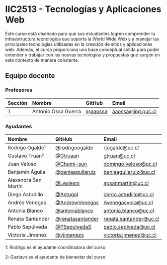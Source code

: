 # IIC2513 - Tecnologías y Aplicaciones Web

Este curso está diseñado para que sus estudiantes logren comprender la infraestructura tecnológica que soporta la World Wide Web y a manejar las principales tecnologías utilizadas en la creación de sitios y aplicaciones web. Además, el curso proporciona una base conceptual sólida para poder entender y trabajar con las nuevas tecnologías y propuestas que surgen en este contexto de manera constante.

## Equipo docente

### Profesores

| Sección | Nombre | GitHub | Email |
| :------ | :----- | :----- | :---- |
| 1 | Antonio Ossa Guerra | [@aaossa] | [aaossa@ing.puc.cl]

[@aaossa]:              https://github.com/aaossa
[aaossa@ing.puc.cl]:    mailto:aaossa@ing.puc.cl

### Ayudantes

| Nombre | GitHub | Email |
| :----- | :----- | :---- |
| Rodrigo Ogalde¹ | [@rodrigoogalde] | [rjogalde@uc.cl] |
| Gustavo Truan² | [@Gtruaan] | [gtruan@uc.cl] |
| Juan Veloso | [@Chumi-sun] | [domingo.veloso@uc.cl] |	
| Benjamín Águila | [@benjaaguilaruiz] | [benjaaguilaruiz@uc.cl] |
| Alexandra San Martín | [@Lexiesm] | [apsanmartin@uc.cl] |
| Diego Astudillo |	[@Astugol] | [diego.astudillo@uc.cl] |
| Andrés Venegas | [@AndrewVenegas] | [Avenegasvera@uc.cl] |
| Antonia Blanco | [@antoniablanco] | [antonia.blanco@uc.cl] |
| Renata Santander | [@renatasantander] | [renata.santander@uc.cl] |
| Pablo Sepúlveda | [@PSepulvedaS] | [pablo.seplveda@uc.cl] |
| Victoria Jiménez | [@vjimenezs] | [victoria.jimenez@uc.cl] |

1: Rodrigo es el ayudante coordinadora del curso

2: Gustavo es el ayudante de bienestar del curso

[@rodrigoogalde]:            https://github.com/rodrigoogalde
[@Gtruaan]:                  https://github.com/Gtruaan
[@Chumi-sun]:                https://github.com/Chumi-sun
[@benjaaguilaruiz]:          https://github.com/benjaaguilaruiz
[@Lexiesm]:                  https://github.com/Lexiesm
[@Astugol]:                  https://github.com/Astugol
[@AndrewVenegas]:            https://github.com/AndrewVenegas
[@antoniablanco]:            https://github.com/antoniablanco
[@renatasantander]:          https://github.com/renatasantander
[@PSepulvedaS]:              https://github.com/PSepulvedaS
[@vjimenezs]:                https://github.com/vjimenezs

[rjogalde@uc.cl]:            mailto:rjogalde@uc.cl
[gtruan@uc.cl]:              mailto:gtruan@uc.cl
[domingo.veloso@uc.cl]:      mailto:domingo.veloso@uc.cl
[benjaaguilaruiz@uc.cl]:     mailto:benjaaguilaruiz@uc.cl
[apsanmartin@uc.cl]:         mailto:apsanmartin@uc.cl
[diego.astudillo@uc.cl]:     mailto:diego.astudillo@uc.cl
[Avenegasvera@uc.cl]:        mailto:Avenegasvera@uc.cl
[antonia.blanco@uc.cl]:      mailto:antonia.blanco@uc.cl
[renata.santander@uc.cl]:    mailto:renata.santander@uc.cl
[pablo.seplveda@uc.cl]:      mailto:pablo.seplveda@uc.cl
[victoria.jimenez@uc.cl]:    mailto:victoria.jimenez@uc.cl
